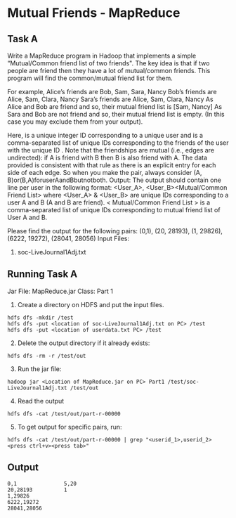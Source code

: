 # Mutual Friends - MapReduce

## Task A
Write a MapReduce program in Hadoop that implements a simple “Mutual/Common friend list of two friends". The key idea is that if two people are friend then they have a lot of mutual/common friends. This program will find the common/mutual friend list for them.

For example,
Alice’s friends are Bob, Sam, Sara, Nancy Bob’s friends are Alice, Sam, Clara, Nancy Sara’s friends are Alice, Sam, Clara, Nancy
As Alice and Bob are friend and so, their mutual friend list is [Sam, Nancy]
As Sara and Bob are not friend and so, their mutual friend list is empty. (In this case you may exclude them from your output).

Here, <User> is a unique integer ID corresponding to a unique user and <Friends> is a
comma-separated list of unique IDs corresponding to the friends of the user with the unique ID <User>. Note that the friendships are mutual (i.e., edges are undirected): if A is friend with B then B is also friend with A. The data provided is consistent with that rule as there is an explicit entry for each side of each edge. So when you make the pair, always consider (A, B)or(B,A)foruserAandBbutnotboth.
Output: The output should contain one line per user in the following format:
<User_A>, <User_B><TAB><Mutual/Common Friend List>
where <User_A> & <User_B> are unique IDs corresponding to a user A and B (A and B are friend). < Mutual/Common Friend List > is a comma-separated list of unique IDs corresponding to mutual friend list of User A and B.


Please find the output for the following pairs:
(0,1), (20, 28193), (1, 29826), (6222, 19272), (28041, 28056)
Input Files: 
1. soc-LiveJournal1Adj.txt


## Running Task A
Jar File: MapReduce.jar
Class: Part 1
1. Create a directory on HDFS and put the input files.
  ```
  hdfs dfs -mkdir /test
  hdfs dfs -put <location of soc-LiveJournal1Adj.txt on PC> /test
  hdfs dfs -put <location of userdata.txt PC> /test
  ```
2. Delete the output directory if it already exists:
```
hdfs dfs -rm -r /test/out
```
3. Run the jar file:
```
hadoop jar <Location of MapReduce.jar on PC> Part1 /test/soc-LiveJournal1Adj.txt /test/out
```
4. Read the output
  ``` 
  hdfs dfs -cat /test/out/part-r-00000
 ```
5. To get output for specific pairs, run:
  ```
  hdfs dfs -cat /test/out/part-r-00000 | grep "<userid_1>,userid_2> <press ctrl+v><press tab>"
  ```
  
## Output
```
0,1               5,20
20,28193          1
1,29826         
6222,19272
28041,28056
```


